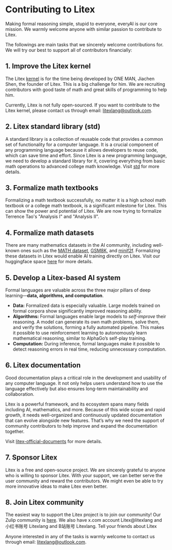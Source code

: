 # Contributing to Litex

Making formal reasoning simple, stupid to everyone, everyAI is our core mission. We warmly welcome anyone with similar passion to contribute to Litex.

The followings are main tasks that we sincerely welcome contributions for. We will try our best to support all of contributors financially:

## 1. Improve the Litex kernel

The Litex [kernel](https://github.com/litexlang/golitex) is for the time being developed by ONE MAN, Jiachen Shen, the founder of Litex. This is a big challenge for him. We are recruiting contributors with good taste of math and great skills of programming to help him.

Currently, Litex is not fully open-sourced. If you want to contribute to the Litex kernel, please contact us through email: litexlang@outlook.com.

## 2. Litex standard library (std)

A standard library is a collection of reusable code that provides a common set of functionality for a computer language. It is a crucial component of any programming language because it allows developers to reuse code, which can save time and effort. Since Litex is a new programming language, we need to develop a standard library for it, covering everything from basic math operations to advanced college math knowledge. Visit [std](https://github.com/litexlang/std) for more details.

## 3. Formalize math textbooks

Formalizing a math textbook successfully, no matter it is a high school math textbook or a college math textbook, is a significant milestone for Litex. This can show the power and potential of Litex. We are now trying to formalize Terrence Tao's "Analysis I" and "Analysis II". 

## 4. Formalize math datasets

There are many mathematics datasets in the AI community, including well-known ones such as the [MATH dataset](https://github.com/hendrycks/math), [GSM8K](https://github.com/openai/grade-school-math), and [minif2f](https://github.com/openai/miniF2F). Formalizing these datasets in Litex would enable AI training directly on Litex. Visit our huggingface space [here](https://huggingface.co/litexlang) for more details.

## 5. Develop a Litex-based AI system

Formal languages are valuable across the three major pillars of deep learning—**data, algorithms, and computation**.

* **Data:** Formalized data is especially valuable. Large models trained on formal corpora show significantly improved reasoning ability.
* **Algorithms:** Formal languages enable large models to *self-improve* their reasoning. A model can generate its own math problems, solve them, and verify the solutions, forming a fully automated pipeline. This makes it possible to use reinforcement learning to autonomously learn mathematical reasoning, similar to AlphaGo’s self-play training.
* **Computation:** During inference, formal languages make it possible to detect reasoning errors in real time, reducing unnecessary computation.

## 6. Litex documentation

Good documentation plays a critical role in the development and usability of any computer language. It not only helps users understand how to use the language effectively but also ensures long-term maintainability and collaboration.

Litex is a powerful framework, and its ecosystem spans many fields including AI, mathematics, and more. Because of this wide scope and rapid growth, it needs well-organized and continuously updated documentation that can evolve alongside new features. That’s why we need the support of community contributors to help improve and expand the documentation together.

Visit [litex-official-documents](https://github.com/litexlang/litex-official-documents) for more details.

## 7. Sponsor Litex

Litex is a free and open-source project. We are sincerely grateful to anyone who is willing to sponsor Litex. With your support, we can better serve the user community and reward the contributors. We might even be able to try more innovative ideas to make Litex even better.

## 8. Join Litex community

The easiest way to support the Litex project is to join our community! Our Zulip community is [here](https://litex.zulipchat.com/join/c4e7foogy6paz2sghjnbujov/). We also have x.com account Litex@litexlang and 小红书账号 Litexlang and B站账号 Litexlang. Tell your friends about Litex 

Anyone interested in any of the tasks is warmly welcome to contact us through email: litexlang@outlook.com.